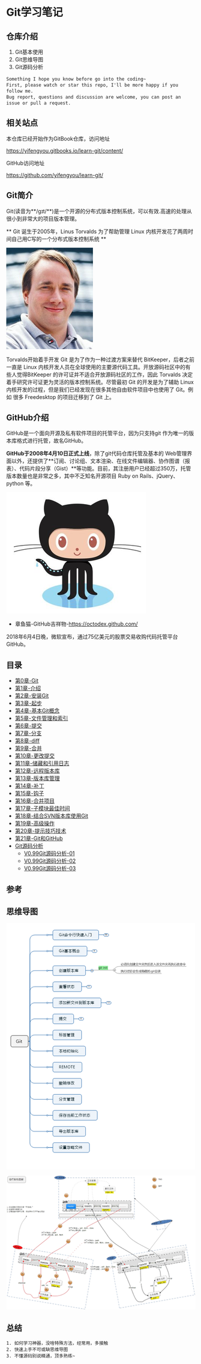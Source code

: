 # Git学习笔记

## 仓库介绍

1. Git基本使用
2. Git思维导图
3. Git源码分析

```
Something I hope you know before go into the coding~
First, please watch or star this repo, I'll be more happy if you follow me.
Bug report, questions and discussion are welcome, you can post an issue or pull a request.
```

## 相关站点

本仓库已经开始作为GitBook仓库，访问地址

<https://yifengyou.gitbooks.io/learn-git/content/>

GitHub访问地址

<https://github.com/yifengyou/learn-git/>


## Git简介

Git(读音为**/gɪt/**)是一个开源的分布式版本控制系统，可以有效.高速的处理从很小到非常大的项目版本管理。

** Git 诞生于2005年，Linus Torvalds 为了帮助管理 Linux 内核开发花了两周时间自己用C写的一个分布式版本控制系统 **

![1533473327999.png](image/1533473327999.png)

Torvalds开始着手开发 Git 是为了作为一种过渡方案来替代 BitKeeper，后者之前一直是 Linux 内核开发人员在全球使用的主要源代码工具。开放源码社区中的有些人觉得BitKeeper 的许可证并不适合开放源码社区的工作，因此 Torvalds 决定着手研究许可证更为灵活的版本控制系统。尽管最初 Git 的开发是为了辅助 Linux 内核开发的过程，但是我们已经发现在很多其他自由软件项目中也使用了 Git。例如 很多 Freedesktop 的项目迁移到了 Git 上。

## GitHub介绍

GitHub是一个面向开源及私有软件项目的托管平台，因为只支持git 作为唯一的版本库格式进行托管，故名GitHub。

**GitHub于2008年4月10日正式上线**，除了git代码仓库托管及基本的 Web管理界面以外，还提供了**订阅、讨论组、文本渲染、在线文件编辑器、协作图谱（报表）、代码片段分享（Gist）**等功能。目前，其注册用户已经超过350万，托管版本数量也是非常之多，其中不乏知名开源项目 Ruby on Rails、jQuery、python 等。


![1533473915575.png](image/1533473915575.png)

* 章鱼猫-GitHub吉祥物-<https://octodex.github.com/>

2018年6月4日晚，微软宣布，通过75亿美元的股票交易收购代码托管平台GitHub。

## 目录

* [第0章-Git](docs/第0章-Git/第0章-Git.md)
* [第1章-介绍](docs/第1章-介绍/第1章-介绍.md)
* [第2章-安装Git](docs/第2章-安装Git/第2章-安装Git.md)
* [第3章-起步](docs/第3章-起步/第3章-起步.md)
* [第4章-基本Git概念](docs/第4章-基本Git概念/第4章-基本Git概念.md)
* [第5章-文件管理和索引](docs/第5章-文件管理和索引/第5章-文件管理和索引.md)
* [第6章-提交](docs/第6章-提交/第6章-提交.md)
* [第7章-分支](docs/第7章-分支/第7章-分支.md)
* [第8章-diff](docs/第8章-diff/第8章-diff.md)
* [第9章-合并](docs/第9章-合并/第9章-合并.md)
* [第10章-更改提交](docs/第10章-更改提交/第10章-更改提交.md)
* [第11章-储藏和引用日志](docs/第11章-储藏和引用日志/第11章-储藏和引用日志.md)
* [第12章-远程版本库](docs/第12章-远程版本库/第12章-远程版本库.md)
* [第13章-版本库管理](docs/第13章-版本库管理/第13章-版本库管理.md)
* [第14章-补丁](docs/第14章-补丁/第14章-补丁.md)
* [第15章-钩子](docs/第15章-钩子/第15章-钩子.md)
* [第16章-合并项目](docs/第16章-合并项目/第16章-合并项目.md)
* [第17章-子模块最佳时间](docs/第17章-子模块最佳时间/第17章-子模块最佳时间.md)
* [第18章-结合SVN版本库使用Git](docs/第18章-结合SVN版本库使用Git/第18章-结合SVN版本库使用Git.md)
* [第19章-高级操作](docs/第19章-高级操作/第19章-高级操作.md)
* [第20章-提示技巧技术](docs/第20章-提示_技巧_技术/第20章-提示_技巧_技术.md)
* [第21章-Git和GitHub](docs/第21章-Git和GitHub/第21章-Git和GitHub.md)
* [Git源码分析](docs/Git源码分析/Git源码分析.md)
    * [V0.99Git源码分析-01](docs/Git源码分析/V0.99Git源码分析-01.md)
    * [V0.99Git源码分析-02](docs/Git源码分析/V0.99Git源码分析-02.md)
    * [V0.99Git源码分析-03](docs/Git源码分析/V0.99Git源码分析-03.md)



## 参考


## 思维导图

![1533531048587.png](image/1533531048587.png)

![1534035321119.png](image/1534035321119.png)



## 总结

```
1. 如何学习神器，没啥特殊方法，经常用，多接触
2. 快速上手不可或缺思维导图
3. 不懂源码别说精通，顶多熟练~
```
